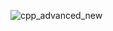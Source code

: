 ![cpp_advanced_new](https://github.com/user-attachments/assets/90a11b1a-5831-42d6-a523-1c475e8e40b4)
